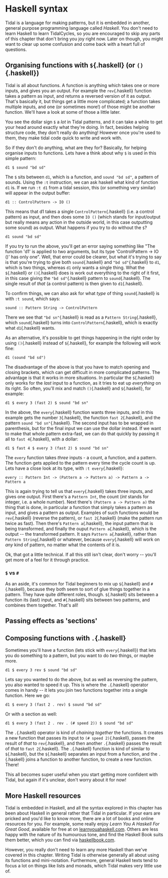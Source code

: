 # Haskell syntax

Tidal is a language for making patterns, but it is embedded in another, general purpose programming language called _Haskell_. You don't need to learn Haskell to learn TidalCycles, so you are encouraged to skip any parts of this chapter that don't bring you joy right now. Later on though, you might want to clear up some confusion and come back with a heart full of questions. 

## Organising functions with `$`{.haskell} (or `()`{.haskell})

Tidal is all about functions. A function is anything which takes one or more inputs, and gives you an output. For example the `rev`{.haskell} function takes a pattern as input, and returns a reversed version of it as output. That's basically it, but things get a little more complicated; a function takes multiple inputs, and one (or sometimes more!) of those might be another function. We'll have a look at some of those a little later.

You see the dollar sign `$` a _lot_ in Tidal patterns, and it can take a while to get your head around exactly what they're doing. In fact, besides helping structure code, they don't really do anything! However once you're used to them, they make tidal code quick to write and work with.

So if they don't do anything, what are they for? Basically, for helping organise inputs to functions. Lets have a think about why `$` is used in this simple pattern:

```.haskell
d1 $ sound "bd sd"
```

The `$` sits between `d1`, which is a function, and `sound "bd sd"`, a pattern of sounds. Using the `:t` instruction, we can ask haskell what kind of function `d1` is. If we run `:t d1` from a tidal session, this (or something very similar) will appear in the output buffer:

```.plaintext
d1 :: ControlPattern -> IO ()
```

This means that d1 takes a single `ControlPattern`{.haskell} (i.e. a control pattern) as input, and then does some `IO ()` (which stands for input/output but really means any action in the outside world, in this case outputting some sound) as output. What happens if you try to do without the `$`?

```.haskell
d1 sound "bd sd"
```

If you try to run the above, you'll get an error saying something like "The function 'd1' is applied to two arguments, but its type 'ControlPattern -> IO ()' has only one". Well, that error could be clearer, but what it's trying to say is that you're trying to give both `sound`{.haskell} and `"bd sd"`{.haskell} to `d1`, which is two things, whereas `d1` only wants a single thing. What the `$`{.haskell} or `()`{.haskell} does is work out everything to the right of it first, in this case giving the `"bd sd"`{.haskell} pattern to `sound`{.haskell}. The single result of _that_ (a control pattern) is then given to `d1`{.haskell}.

To confirm things, we can also ask for what _type_ of thing `sound`{.haskell} is with `:t sound`, which says:

```.haskell
sound :: Pattern String -> ControlPattern
```

There we see that `"bd sn"`{.haskell} is read as a `Pattern String`{.haskell}, which `sound`{.haskell} turns into `ControlPattern`{.haskell}, which is exactly what `d1`{.haskell} wants. 

As an alternative, it's possible to get things happening in the right order by using `()`{.haskell} instead of `$`{.haskell}, for example the following will work fine:

```.haskell
d1 (sound "bd sd")
```

The disadvantage of the above is that you have to match opening and closing brackets, which can get difficult in more complicated patterns. The advantage is that it works in more situations. In particular the `$`{.haskell} only works for the _last_ input to a function, as it tries to eat up _everything_ on its right. So often, you'll mix and match `()`{.haskell} and `$`{.haskell}, for example:

```.haskell
d1 $ every 3 (fast 2) $ sound "bd sn"
```

In the above, the `every`{.haskell} function wants three inputs, and in this example gets the number `3`{.haskell}, the function `fast 2`{.haskell}, and the pattern `sound "bd sn"`{.haskell}. The second input has to be wrapped in parenthesis, but for the final input we can use the dollar instead. If we want to make that whole pattern extra-fast, we can do that quickly by passing it all to `fast 4`{.haskell}, with a dollar:

```.haskell
d1 $ fast 4 $ every 3 (fast 2) $ sound "bd sn"
```

The `every` function takes _three_ inputs - a count, a function, and a pattern. The function gets applied to the pattern every time the cycle count is up. Lets have a close look at its type, with `:t every`{.haskell}:

```.haskell
every :: Pattern Int -> (Pattern a -> Pattern a) -> Pattern a -> Pattern a
```

This is again trying to tell us that `every`{.haskell} takes three inputs, and gives one output. First there's a `Pattern Int`, the count (_int_ stands for integer, i.e. a whole number). Next there's `(Pattern a -> Pattern a)` the thing that is done, in particular a function that simply takes a pattern as input, and gives a pattern as output. Examples of such functions would be `rev`{.haskell} (reverse the pattern), or `fast 2`{.haskell} (make the pattern run twice as fast). Then there's `Pattern a`{.haskell}, the input pattern that is being transformed, and finally the ouput `Pattern a`{.haskell}, which is the output -- the transformed pattern. It says `Pattern a`{.haskell}, rather than `Pattern String`{.haskell} or whatever, because `every`{.haskell} will work on _any_ kind of pattern, no matter what the contents of it is.

Ok, that got a little technical. If all this still isn't clear, don't worry -- you'll get more of a feel for it through practice.

### `$` vs `#`

As an aside, it's common for Tidal beginners to mix up `$`{.haskell} and `#`{.haskell}, because they both seem to sort of glue things together in a pattern. They have quite different roles, though. `$`{.haskell} sits between a function its (last) input, and `#`{.haskell} sits between two patterns, and combines them together. That's all!

## Passing effects as 'sections'

## Composing functions with `.`{.haskell}

Sometimes you'll have a function (lets stick with `every`{.haskell}) that lets you do something to a pattern, but you want to do _two_ things, or maybe more.

```.haskell
d1 $ every 3 rev $ sound "bd sd"
```

Lets say you wanted to do the above, but as well as reversing the pattern, you also wanted to speed it up. This is where the `.`{.haskell} operator comes in handy -- it lets you join two functions together into a single function. Here we go:

```.haskell
d1 $ every 3 (fast 2 . rev) $ sound "bd sd"
```

Or with a section as well:

```.haskell
d1 $ every 3 (fast 2 . rev . (# speed 2)) $ sound "bd sd"
```

The `.`{.haskell} operator is kind of _chaining together_ the functions. It creates a new function that passes its input to `(# speed 2)`{.haskell}, passes the result of _that_ to `rev`{.haskell}, and then another `.`{.haskell} passes the result of _that_ to `fast 2`{.haskell}. The `.`{.haskell} function is kind of similar to `$`{.haskell}, but the `$`{.haskell} separates an input from a function, and the `.`{.haskell} joins a function to another function, to create a new function. There!

This all becomes super useful when you start getting more confident with Tidal, but again if it's unclear, don't worry about it for now!

## More Haskell resources

Tidal is embedded in Haskell, and all the syntax explored in this chapter has been about Haskell in general rather that Tidal in particular. If your ears are pricked and you'd like to know more, there are a lot of books and online resources for you. For example, some really enjoy _Learn You A Haskell For Great Good_, available for free at on [learnyouahaskell.com](http://learnyouahaskell.com). Others are less happy with the nature of its humourous tone, and find the Haskell Book suits them better, which you can find via [haskellbook.com](http://haskellbook.com).

However, you really don't need to learn any more Haskell than we've covered in this chapter. Writing Tidal is otherwise generally all about using its functions and mini-notation. Furthermore, general Haskell texts tend to focus a lot on things like lists and monads, which Tidal makes very little use of.
